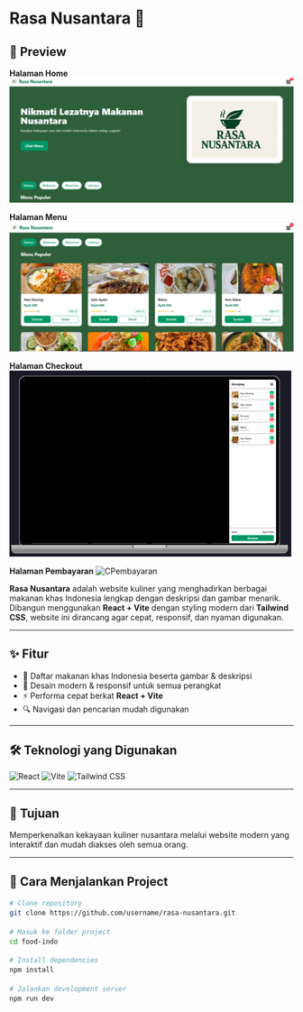 # Rasa Nusantara 🍲

## 📸 Preview

**Halaman Home**
![Home](./food_indo/src/assets/Home.PNG)

**Halaman Menu**
![Menu](./food_indo/src/assets/Menu.PNG)

**Halaman Checkout**
![Checkout](./food_indo/src/assets/Cekout.PNG)

**Halaman Pembayaran**
![CPembayaran](./food_indo/src/assets/Pemabayaran.PNG)


**Rasa Nusantara** adalah website kuliner yang menghadirkan berbagai makanan khas Indonesia lengkap dengan deskripsi dan gambar menarik.  
Dibangun menggunakan **React + Vite** dengan styling modern dari **Tailwind CSS**, website ini dirancang agar cepat, responsif, dan nyaman digunakan.

---

## ✨ Fitur
- 📜 Daftar makanan khas Indonesia beserta gambar & deskripsi
- 🎨 Desain modern & responsif untuk semua perangkat
- ⚡ Performa cepat berkat **React + Vite**
- 🔍 Navigasi dan pencarian mudah digunakan

---

## 🛠️ Teknologi yang Digunakan
![React](https://img.shields.io/badge/React-20232A?style=for-the-badge&logo=react&logoColor=61DAFB)
![Vite](https://img.shields.io/badge/Vite-646CFF?style=for-the-badge&logo=vite&logoColor=white)
![Tailwind CSS](https://img.shields.io/badge/Tailwind_CSS-38B2AC?style=for-the-badge&logo=tailwind-css&logoColor=white)

---

## 📌 Tujuan
Memperkenalkan kekayaan kuliner nusantara melalui website modern yang interaktif dan mudah diakses oleh semua orang.

---

## 🚀 Cara Menjalankan Project
```bash
# Clone repository
git clone https://github.com/username/rasa-nusantara.git

# Masuk ke folder project
cd food-indo

# Install dependencies
npm install

# Jalankan development server
npm run dev
